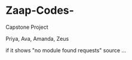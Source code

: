 # Zaap-Codes-
Capstone Project 

Priya, Ava, Amanda, Zeus

if it shows "no module found requests" 
  source ...
